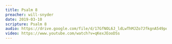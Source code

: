```yaml
---
title: Psalm 8
preacher: will-snyder
date: 2019-03-10
scripture: Psalm 8
audio: https://drive.google.com/file/d/17GfNOL6J_ldLwThMJZo7JfkgnA549pqA/view
video: https://www.youtube.com/watch?v=qKexJEooDSs
---
```

